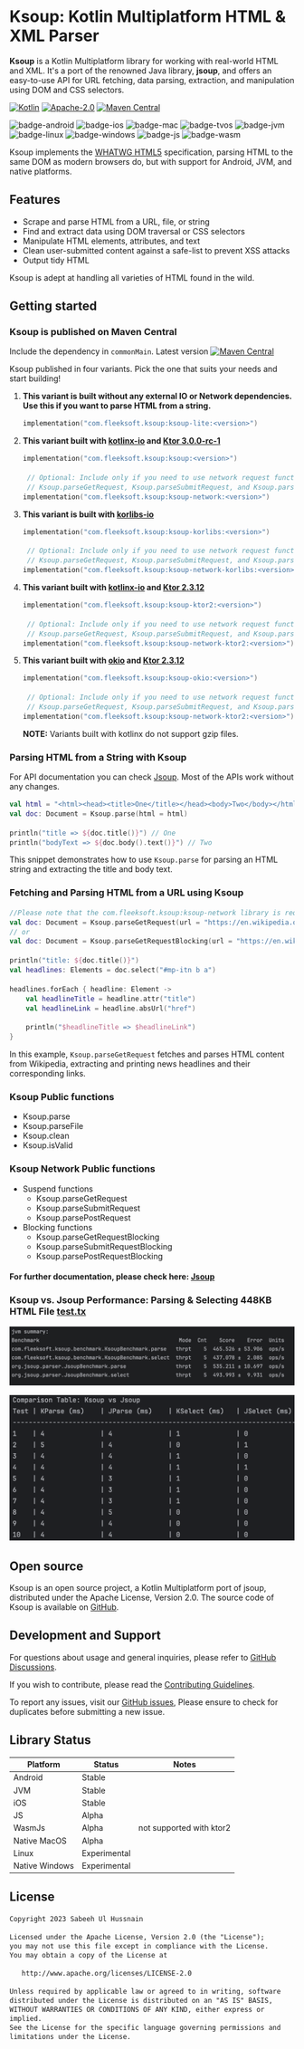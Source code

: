# Ksoup: Kotlin Multiplatform HTML & XML Parser

**Ksoup** is a Kotlin Multiplatform library for working with real-world HTML and XML. It's a port of the renowned Java library, **jsoup**, and offers an easy-to-use API for URL fetching, data parsing, extraction, and manipulation using DOM and CSS selectors.

[![Kotlin](https://img.shields.io/badge/Kotlin-2.0.20-blue.svg?style=flat&logo=kotlin)](https://kotlinlang.org)
[![Apache-2.0](https://img.shields.io/badge/License-Apache%202.0-green.svg)](https://opensource.org/licenses/Apache-2.0)
[![Maven Central](https://img.shields.io/maven-central/v/com.fleeksoft.ksoup/ksoup.svg)](https://central.sonatype.com/artifact/com.fleeksoft.ksoup/ksoup)

![badge-android](http://img.shields.io/badge/platform-android-6EDB8D.svg?style=flat)
![badge-ios](http://img.shields.io/badge/platform-ios-CDCDCD.svg?style=flat)
![badge-mac](http://img.shields.io/badge/platform-macos-111111.svg?style=flat)
![badge-tvos](http://img.shields.io/badge/platform-tvos-808080.svg?style=flat)
![badge-jvm](http://img.shields.io/badge/platform-jvm-DB413D.svg?style=flat)
![badge-linux](http://img.shields.io/badge/platform-linux-2D3F6C.svg?style=flat)
![badge-windows](http://img.shields.io/badge/platform-windows-4D76CD.svg?style=flat)
![badge-js](https://img.shields.io/badge/platform-js-F8DB5D.svg?style=flat)
![badge-wasm](https://img.shields.io/badge/platform-wasm-F8DB5D.svg?style=flat)

Ksoup implements the [WHATWG HTML5](https://html.spec.whatwg.org/multipage/) specification, parsing HTML to the same DOM as modern browsers do, but with support for Android, JVM, and native platforms.

## Features
- Scrape and parse HTML from a URL, file, or string
- Find and extract data using DOM traversal or CSS selectors
- Manipulate HTML elements, attributes, and text
- Clean user-submitted content against a safe-list to prevent XSS attacks
- Output tidy HTML

Ksoup is adept at handling all varieties of HTML found in the wild.

## Getting started
### Ksoup is published on Maven Central
Include the dependency in `commonMain`. Latest version [![Maven Central](https://img.shields.io/maven-central/v/com.fleeksoft.ksoup/ksoup.svg)](https://central.sonatype.com/artifact/com.fleeksoft.ksoup/ksoup)

Ksoup published in four variants. Pick the one that suits your needs and start building!
1. **This variant is built without any external IO or Network dependencies. Use this if you want to parse HTML from a string.**
   ```kotlin
   implementation("com.fleeksoft.ksoup:ksoup-lite:<version>")
    ```
2. **This variant built with [kotlinx-io](https://github.com/Kotlin/kotlinx-io) and [Ktor 3.0.0-rc-1](https://github.com/ktorio/ktor)**
   ```kotlin
   implementation("com.fleeksoft.ksoup:ksoup:<version>")
   
    // Optional: Include only if you need to use network request functions such as
    // Ksoup.parseGetRequest, Ksoup.parseSubmitRequest, and Ksoup.parsePostRequest
   implementation("com.fleeksoft.ksoup:ksoup-network:<version>")
    ```

3. **This variant is built with [korlibs-io](https://github.com/korlibs/korlibs-io)**
   ```kotlin
   implementation("com.fleeksoft.ksoup:ksoup-korlibs:<version>")

    // Optional: Include only if you need to use network request functions such as
    // Ksoup.parseGetRequest, Ksoup.parseSubmitRequest, and Ksoup.parsePostRequest
   implementation("com.fleeksoft.ksoup:ksoup-network-korlibs:<version>")
    ```

4. **This variant built with [kotlinx-io](https://github.com/Kotlin/kotlinx-io) and [Ktor 2.3.12](https://github.com/ktorio/ktor)**
   ```kotlin
   implementation("com.fleeksoft.ksoup:ksoup-ktor2:<version>")

    // Optional: Include only if you need to use network request functions such as
    // Ksoup.parseGetRequest, Ksoup.parseSubmitRequest, and Ksoup.parsePostRequest
   implementation("com.fleeksoft.ksoup:ksoup-network-ktor2:<version>")
    ```
5. **This variant built with [okio](https://github.com/square/okio) and [Ktor 2.3.12](https://github.com/ktorio/ktor)**
   ```kotlin
   implementation("com.fleeksoft.ksoup:ksoup-okio:<version>")

    // Optional: Include only if you need to use network request functions such as
    // Ksoup.parseGetRequest, Ksoup.parseSubmitRequest, and Ksoup.parsePostRequest
   implementation("com.fleeksoft.ksoup:ksoup-network-ktor2:<version>")
    ```

   **NOTE:** Variants built with kotlinx do not support gzip files.


### Parsing HTML from a String with Ksoup
For API documentation you can check [Jsoup](https://jsoup.org/). Most of the APIs work without any changes.
```kotlin
val html = "<html><head><title>One</title></head><body>Two</body></html>"
val doc: Document = Ksoup.parse(html = html)

println("title => ${doc.title()}") // One
println("bodyText => ${doc.body().text()}") // Two
```
This snippet demonstrates how to use `Ksoup.parse` for parsing an HTML string and extracting the title and body text.

### Fetching and Parsing HTML from a URL using Ksoup
```kotlin
//Please note that the com.fleeksoft.ksoup:ksoup-network library is required for Ksoup.parseGetRequest.
val doc: Document = Ksoup.parseGetRequest(url = "https://en.wikipedia.org/") // suspend function
// or
val doc: Document = Ksoup.parseGetRequestBlocking(url = "https://en.wikipedia.org/")

println("title: ${doc.title()}")
val headlines: Elements = doc.select("#mp-itn b a")

headlines.forEach { headline: Element ->
    val headlineTitle = headline.attr("title")
    val headlineLink = headline.absUrl("href")

    println("$headlineTitle => $headlineLink")
}
```
In this example, `Ksoup.parseGetRequest` fetches and parses HTML content from Wikipedia, extracting and printing news headlines and their corresponding links.
### Ksoup Public functions
  - Ksoup.parse
  - Ksoup.parseFile
  - Ksoup.clean
  - Ksoup.isValid

### Ksoup Network Public functions
- Suspend functions
    - Ksoup.parseGetRequest
    - Ksoup.parseSubmitRequest
    - Ksoup.parsePostRequest
- Blocking functions
  - Ksoup.parseGetRequestBlocking
  - Ksoup.parseSubmitRequestBlocking
  - Ksoup.parsePostRequestBlocking

#### For further documentation, please check here: [Jsoup](https://jsoup.org/)

### Ksoup vs. Jsoup Performance: Parsing & Selecting 448KB HTML File [test.tx](https://github.com/fleeksoft/ksoup/blob/develop/ksoup-test/testResources/test.txt)
![Ksoup vs Jsoup](performance1.png)

![Ksoup vs Jsoup](performance.png)

## Open source
Ksoup is an open source project, a Kotlin Multiplatform port of jsoup, distributed under the Apache License, Version 2.0. The source code of Ksoup is available on [GitHub](https://github.com/fleeksoft/ksoup).


## Development and Support
For questions about usage and general inquiries, please refer to [GitHub Discussions](https://github.com/fleeksoft/ksoup/discussions).

If you wish to contribute, please read the [Contributing Guidelines](CONTRIBUTING.md).

To report any issues, visit our [GitHub issues](https://github.com/fleeksoft/ksoup/issues), Please ensure to check for duplicates before submitting a new issue.

## Library Status

| Platform       | Status       | Notes                    |
|----------------|--------------|--------------------------|
| Android        | Stable       |                          |
| JVM            | Stable       |                          |
| iOS            | Stable       |                          |
| JS             | Alpha        |                          |
| WasmJs         | Alpha        | not supported with ktor2 |
| Native MacOS   | Alpha        |                          |
| Linux          | Experimental |                          |
| Native Windows | Experimental |                          |



## License

    Copyright 2023 Sabeeh Ul Hussnain

    Licensed under the Apache License, Version 2.0 (the "License");
    you may not use this file except in compliance with the License.
    You may obtain a copy of the License at

       http://www.apache.org/licenses/LICENSE-2.0

    Unless required by applicable law or agreed to in writing, software
    distributed under the License is distributed on an "AS IS" BASIS,
    WITHOUT WARRANTIES OR CONDITIONS OF ANY KIND, either express or implied.
    See the License for the specific language governing permissions and
    limitations under the License.
